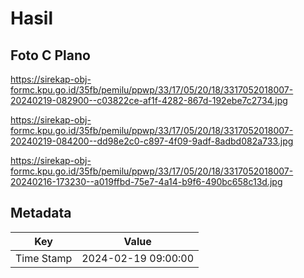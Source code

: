 # Hasil

## Foto C Plano

https://sirekap-obj-formc.kpu.go.id/35fb/pemilu/ppwp/33/17/05/20/18/3317052018007-20240219-082900--c03822ce-af1f-4282-867d-192ebe7c2734.jpg

https://sirekap-obj-formc.kpu.go.id/35fb/pemilu/ppwp/33/17/05/20/18/3317052018007-20240219-084200--dd98e2c0-c897-4f09-9adf-8adbd082a733.jpg

https://sirekap-obj-formc.kpu.go.id/35fb/pemilu/ppwp/33/17/05/20/18/3317052018007-20240216-173230--a019ffbd-75e7-4a14-b9f6-490bc658c13d.jpg


## Metadata

| Key        | Value               |
| ---------- | ------------------- |
| Time Stamp | 2024-02-19 09:00:00 |



